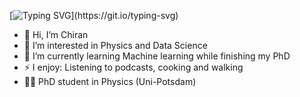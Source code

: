 [![Typing SVG](https://readme-typing-svg.demolab.com/?lines=Hello,+World!;Welcome+to+my+GitHub!)](https://git.io/typing-svg)

- 👋 Hi, I’m Chiran
- 👀 I’m interested in Physics and Data Science
- 🌱 I’m currently learning Machine learning while finishing my PhD 
- ⚡ I enjoy: Listening to podcasts, cooking and walking
- 🧑‍🎓 PhD student in Physics (Uni-Potsdam)
  <!---- 📫 How to reach me ...--->

<!---
ChiranNala/ChiranNala is a ✨ special ✨ repository because its `README.md` (this file) appears on your GitHub profile.
You can click the Preview link to take a look at your changes.
--->
